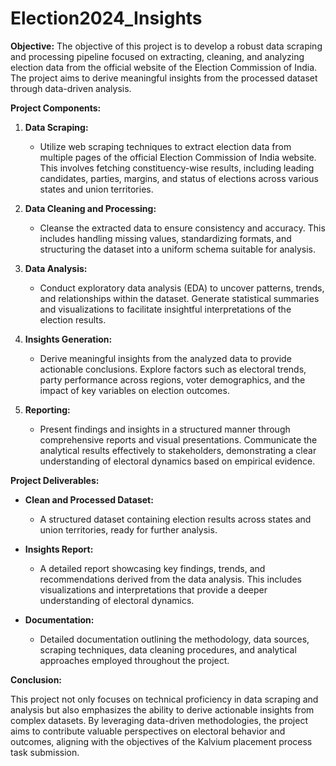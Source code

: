 # Election2024_Insights


**Objective:**
The objective of this project is to develop a robust data scraping and processing pipeline focused on extracting, cleaning, and analyzing election data from the official website of the Election Commission of India. The project aims to derive meaningful insights from the processed dataset through data-driven analysis.

**Project Components:**

1. **Data Scraping:** 
   - Utilize web scraping techniques to extract election data from multiple pages of the official Election Commission of India website. This involves fetching constituency-wise results, including leading candidates, parties, margins, and status of elections across various states and union territories.

2. **Data Cleaning and Processing:** 
   - Cleanse the extracted data to ensure consistency and accuracy. This includes handling missing values, standardizing formats, and structuring the dataset into a uniform schema suitable for analysis.

3. **Data Analysis:** 
   - Conduct exploratory data analysis (EDA) to uncover patterns, trends, and relationships within the dataset. Generate statistical summaries and visualizations to facilitate insightful interpretations of the election results.

4. **Insights Generation:** 
   - Derive meaningful insights from the analyzed data to provide actionable conclusions. Explore factors such as electoral trends, party performance across regions, voter demographics, and the impact of key variables on election outcomes.

5. **Reporting:** 
   - Present findings and insights in a structured manner through comprehensive reports and visual presentations. Communicate the analytical results effectively to stakeholders, demonstrating a clear understanding of electoral dynamics based on empirical evidence.

**Project Deliverables:**

- **Clean and Processed Dataset:** 
  - A structured dataset containing election results across states and union territories, ready for further analysis.

- **Insights Report:** 
  - A detailed report showcasing key findings, trends, and recommendations derived from the data analysis. This includes visualizations and interpretations that provide a deeper understanding of electoral dynamics.

- **Documentation:** 
  - Detailed documentation outlining the methodology, data sources, scraping techniques, data cleaning procedures, and analytical approaches employed throughout the project.

**Conclusion:**

This project not only focuses on technical proficiency in data scraping and analysis but also emphasizes the ability to derive actionable insights from complex datasets. By leveraging data-driven methodologies, the project aims to contribute valuable perspectives on electoral behavior and outcomes, aligning with the objectives of the Kalvium placement process task submission.

